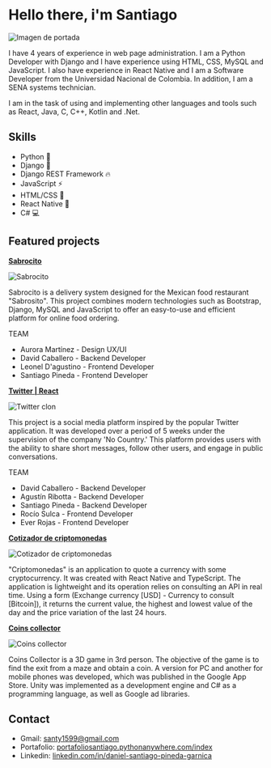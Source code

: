 # Hello there, i'm Santiago

![Imagen de portada]([https://cdn.discordapp.com/attachments/735207689176612936/1150571367427743804/we_are_hiring.png](https://media.discordapp.net/attachments/735207689176612936/1150571367427743804/we_are_hiring.png?ex=68402bd6&is=683eda56&hm=23873d6e2ca9a7056424a1ee0d8c97a92320902db6c114bff0db5b598759829a&=&format=webp&quality=lossless&width=1860&height=465))

I have 4 years of experience in web page administration. I am a Python Developer with Django and I have experience using HTML, CSS, MySQL and JavaScript. I also have experience in React Native and I am a Software Developer from the Universidad Nacional de Colombia. In addition, I am a SENA systems technician.

I am in the task of using and implementing other languages and tools such as React, Java, C, C++, Kotlin and .Net.


## Skills
- Python :snake: 
- Django :rocket:
- Django REST Framework :fire:
- JavaScript :zap:
- HTML/CSS :art:
- React Native :iphone:
- C# :computer:

## Featured projects
**[Sabrocito](https://github.com/No-Country/c12-17-t-python "Sabrocito")**

![Sabrocito](https://static.wixstatic.com/media/214935_623ac5a73ab2403b917151f8e1fb991e~mv2.png/v1/fill/w_636,h_504,al_c,q_85,usm_0.66_1.00_0.01,enc_auto/Image-empty-state.png)

Sabrocito is a delivery system designed for the Mexican food restaurant "Sabrosito". This project combines modern technologies such as Bootstrap, Django, MySQL and JavaScript to offer an easy-to-use and efficient platform for online food ordering.

TEAM
- Aurora Martínez - Design UX/UI
- David Caballero - Backend Developer
- Leonel D'agustino - Frontend Developer
- Santiago Pineda - Frontend Developer

 **[Twitter | React](https://github.com/No-Country/s10-04-t-python-react-twitter")**
 
![Twitter clon](https://cdn.discordapp.com/attachments/735207689176612936/1150572601224204399/8XNoVhGIZhGIZhGIZhGIZhGIZhGIZhGIZhGIZhGIZhGIZp8Q90CGRovG56GAAAAABJRU5ErkJggg.png)

This project is a social media platform inspired by the popular Twitter application. It was developed over a period of 5 weeks under the supervision of the company 'No Country.' This platform provides users with the ability to share short messages, follow other users, and engage in public conversations.

TEAM
- David Caballero - Backend Developer
- Agustín Ribotta - Backend Developer
- Santiago Pineda - Backend Developer
- Rocío Sulca - Frontend Developer
- Ever Rojas - Frontend Developer

**[Cotizador de criptomonedas](https://github.com/AnimeCommunity/criptomonedas "Cotizador de criptomonedas")**

![Cotizador de criptomonedas](https://portafoliosantiago.pythonanywhere.com/static/Proyectowebapp/img/item-2.png)

"Criptomonedas" is an application to quote a currency with some cryptocurrency. It was created with React Native and TypeScript. The application is lightweight and its operation relies on consulting an API in real time. Using a form (Exchange currency [USD] - Currency to consult [Bitcoin]), it returns the current value, the highest and lowest value of the day and the price variation of the last 24 hours.

**[Coins collector](https://m.apkpure.com/coins-collector-in-labyrinth/com.Aniokku.CoinsCollector "Coins collector")**

![Coins collector](https://portafoliosantiago.pythonanywhere.com/static/Proyectowebapp/img/item-1.png)

Coins Collector is a 3D game in 3rd person. The objective of the game is to find the exit from a maze and obtain a coin. A version for PC and another for mobile phones was developed, which was published in the Google App Store. Unity was implemented as a development engine and C# as a programming language, as well as Google ad libraries.

## Contact
- Gmail: [santy1599@gmail.com](mailto:santy1599@gmail.com)
- Portafolio: [portafoliosantiago.pythonanywhere.com/index](https://portafoliosantiago.pythonanywhere.com/index/)
- Linkedin: [linkedin.com/in/daniel-santiago-pineda-garnica](https://www.linkedin.com/in/daniel-santiago-pineda-garnica/)
